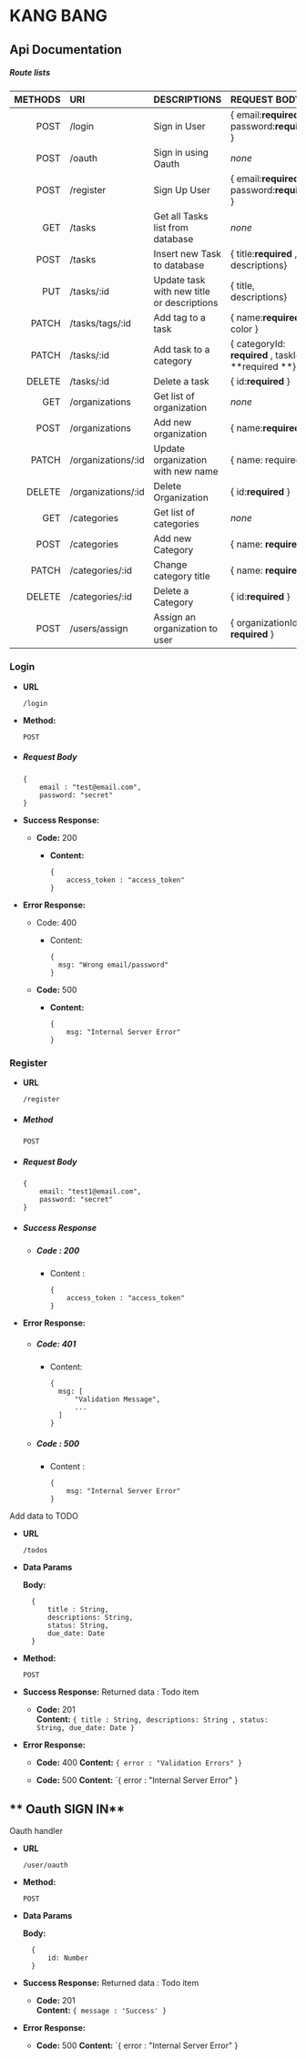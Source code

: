 # **KANG BANG**

## Api Documentation



##### **Route lists**

| METHODS | URI                | DESCRIPTIONS                               | REQUEST BODY                                         |
| ------: | :----------------- | :----------------------------------------- | :--------------------------------------------------- |
|    POST | /login             | Sign in User                               | { email:**required** , password:**required** }       |
|    POST | /oauth             | Sign in using Oauth                        | *none*                                               |
|    POST | /register          | Sign Up User                               | { email:**required** , password:**required** }       |
|     GET | /tasks             | Get all Tasks list from database           | *none*                                               |
|    POST | /tasks             | Insert new Task to database                | { title:**required** , descriptions}                 |
|     PUT | /tasks/:id         | Update task with new title or descriptions | { title, descriptions}                               |
|   PATCH | /tasks/tags/:id    | Add tag to a task                          | { name:**required** , color }                        |
|   PATCH | /tasks/:id         | Add task to a category                     | { categoryId: **required** , taskId : **required **} |
|  DELETE | /tasks/:id         | Delete a task                              | { id:**required** }                                  |
|     GET | /organizations     | Get list of organization                   | *none*                                               |
|    POST | /organizations     | Add new organization                       | { name:**required** }                                |
|   PATCH | /organizations/:id | Update organization with new name          | { name: required }                                   |
|  DELETE | /organizations/:id | Delete Organization                        | { id:**required** }                                  |
|     GET | /categories        | Get list of categories                     | *none*                                               |
|    POST | /categories        | Add new Category                           | { name: **required** }                               |
|   PATCH | /categories/:id    | Change category title                      | { name: **required** }                               |
|  DELETE | /categories/:id    | Delete a Category                          | { id:**required** }                                  |
|    POST | /users/assign      | Assign an organization to user             | { organizationId: **required** }                     |



### Login

-   **URL**

		/login
    
-   **Method:**   
    
    ```
    POST	
    ```
    
-   ##### Request Body

    ```
    {
    	email : "test@email.com",
    	password: "secret"
    }
    ```

    

-   **Success Response:**
	
    -   **Code:**  200  
    	
	    -   **Content:** 
        	
    	    ```
            {
        		access_token : "access_token"
            }
            ```
    
- **Error Response:**   

  - Code: 400

    - Content:

      ```
      {
      	msg: "Wrong email/password"
      }
      ```

      

  - **Code:**  500 

    -   **Content:**  
        
        ```
        {
        	msg: "Internal Server Error"
        }
        ```
        
        

 ### **Register**

-   **URL**

		/register
	
-   ##### Method

    ```
    POST
    ```

-   ##### Request Body

    ```
    {
    	email: "test1@email.com",
    	password: "secret"
    }
    ```

    

-   ##### Success Response

    -   ##### Code : 200

        -   Content : 

            ```
            {
            	access_token : "access_token"
            } 
            ```

-   **Error Response:**
	
    -   ##### **Code:**  401 
        
        * Content: 
        
          ```
          {
          	msg: [
          		"Validation Message",
          		...
          	]
          }
          ```
        
          
        
    -   ##### Code : 500
    
        -   Content :
    
            ```
            {
            	msg: "Internal Server Error"
            }
            ```





Add data to TODO

-   **URL**

		/todos
	
- **Data Params**

	**Body:**
	
		{
			title : String,
			descriptions: String,
			status: String,
			due_date: Date
		}

-   **Method:**   
    
    `POST`    
    
-   **Success Response:**
	   Returned data : Todo item    
    -   **Code:**  201  
        **Content:**  ` {
			title : String,
			descriptions: String ,
			status: String,
			due_date: Date
		} ` 
-   **Error Response:**   
    
    -   **Code:**  400 
        **Content:**  `{ error : "Validation Errors" }`
    
     - **Code:**  500
        **Content:**  `{ error : "Internal Server Error" }
        
 ## ** Oauth SIGN IN**

Oauth handler

-   **URL**

		/user/oauth

-   **Method:**   
    
    	POST

- **Data Params**

	**Body:**
	
		{
			id: Number
		}

-   **Success Response:**
	   Returned data : Todo item    
    -   **Code:**  201  
        **Content:**  `{ message : 'Success' }` 
-   **Error Response:**   
     - **Code:**  500
        **Content:**  `{ error : "Internal Server Error" }
